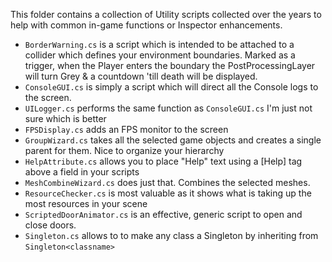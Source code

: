 This folder contains a collection of Utility scripts collected over the years to help with common in-game functions or Inspector enhancements.

* `BorderWarning.cs` is a script which is intended to be attached to a collider which defines your environment boundaries. Marked as a trigger, when the Player enters the boundary the PostProcessingLayer will turn Grey & a countdown 'till death will be displayed.
* `ConsoleGUI.cs` is simply a script which will direct all the Console logs to the screen.
* `UILogger.cs` performs the same function as `ConsoleGUI.cs` I'm just not sure which is better
* `FPSDisplay.cs` adds an FPS monitor to the screen
* `GroupWizard.cs` takes all the selected game objects and creates a single parent for them. Nice to organize your hierarchy
* `HelpAttribute.cs` allows you to place "Help" text using a [Help] tag above a field in your scripts
* `MeshCombineWizard.cs` does just that. Combines the selected meshes.
* `ResourceChecker.cs` is most valuable as it shows what is taking up the most resources in your scene
* `ScriptedDoorAnimator.cs` is an effective, generic script to open and close doors.
* `Singleton.cs` allows to to make any class a Singleton by inheriting from `Singleton<classname>`
